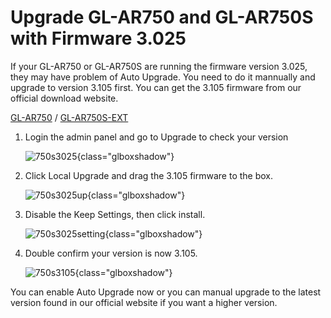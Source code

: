 # Upgrade GL-AR750 and GL-AR750S with Firmware 3.025

If your GL-AR750 or GL-AR750S are running the firmware version 3.025, they may have problem of Auto Upgrade. You need to do it mannually and upgrade to version 3.105 first. You can get the 3.105 firmware from our official download website.

[GL-AR750](https://dl.gl-inet.com/?model=ar750) / [GL-AR750S-EXT](https://dl.gl-inet.com/?model=ar750s)

1. Login the admin panel and go to Upgrade to check your version

    ![750s3025](https://static.gl-inet.com/docs/router/en/3/tutorials/firmware_upgrade_for_old_version_ar750/750s3025.jpg){class="glboxshadow"}

2. Click Local Upgrade and drag the 3.105 firmware to the box.

    ![750s3025up](https://static.gl-inet.com/docs/router/en/3/tutorials/firmware_upgrade_for_old_version_ar750/750s3025up.jpg){class="glboxshadow"}

3. Disable the Keep Settings, then click install.

    ![750s3025setting](https://static.gl-inet.com/docs/router/en/3/tutorials/firmware_upgrade_for_old_version_ar750/750s3025setting.jpg){class="glboxshadow"}

4. Double confirm your version is now 3.105.

    ![750s3105](https://static.gl-inet.com/docs/router/en/3/tutorials/firmware_upgrade_for_old_version_ar750/750s3125.jpg){class="glboxshadow"}

You can enable Auto Upgrade now or you can manual upgrade to the latest version found in our official website if you want a higher version.
